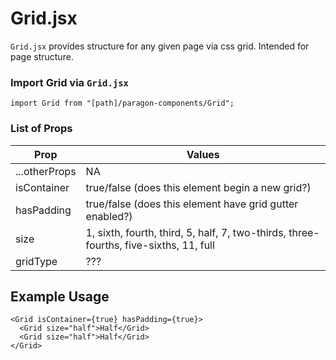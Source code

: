 # Grid.jsx
`Grid.jsx` provides structure for any given page via css grid. Intended for page structure.

### Import Grid via `Grid.jsx`
`import Grid from "[path]/paragon-components/Grid";`

### List of Props
| Prop          | Values                                                                                |
|---------------|---------------------------------------------------------------------------------------|
| ...otherProps | NA                                                                                    |
| isContainer   | true/false (does this element begin a new grid?)                                      |
| hasPadding    | true/false (does this element have grid gutter enabled?)                              |
| size          | 1, sixth, fourth, third, 5, half, 7, two-thirds, three-fourths, five-sixths, 11, full |
| gridType      | ???                                                                                   |

## Example Usage
```
<Grid isContainer={true} hasPadding={true}>
  <Grid size="half">Half</Grid>
  <Grid size="half">Half</Grid>
</Grid>
```
